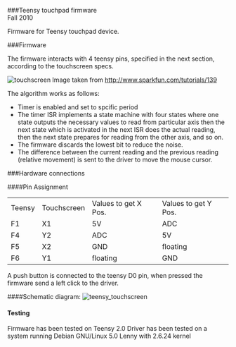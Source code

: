 
###Teensy touchpad firmware  
Fall 2010

Firmware for Teensy touchpad device.  

###Firmware

The firmware interacts with 4 teensy pins, specified in the next section, 
according to the touchscreen specs.  


![touchscreen](https://github.com/cboylan/teensy_touchscreen/raw/master/firmware/docs/bussbarssmall.jpg)
Image taken from http://www.sparkfun.com/tutorials/139


The algorithm works as follows:  

* Timer is enabled and set to spcific period  
* The timer ISR implements a state machine with four states where one state outputs
  the necessary values to read from particular axis then the next state which is 
  activated in the next ISR does the actual reading, then the next state prepares for 
  reading from the other axis, and so on.
* The firmware discards the lowest bit to reduce the noise.
* The difference between the current reading and the previous reading (relative 
  movement) is sent to the driver to move the mouse cursor.


###Hardware connections


####Pin Assignment
<table>
  <tr>
  	<td>Teensy</td>
  	<td>Touchscreen</td>
  	<td>Values to get X Pos.</td>
  	<td>Values to get Y Pos.</td>
  </tr>
  <tr>
  	<td>F1</td>
  	<td>X1</td>
  	<td>5V</td>
  	<td>ADC</td>
  </tr>
  <tr>
  	<td>F4</td>
  	<td>Y2</td>
  	<td>ADC</td>
  	<td>5V</td>
  </tr>
  <tr>
  	<td>F5</td>
  	<td>X2</td>
  	<td>GND</td>  	
  	<td>floating</td>
  </tr>
  <tr>
  	<td>F6</td>
  	<td>Y1</td>
  	<td>floating</td>
  	<td>GND</td>
  </tr>

</table>

A push button is connected to the teensy D0 pin, when pressed the firmware
send a left click to the driver.

####Schematic diagram:
![teensy_touchscreen](https://github.com/cboylan/teensy_touchscreen/raw/master/firmware/docs/Teensy_Touchscreen.png)


#### Testing
Firmware has been tested on Teensy 2.0 
Driver has been tested on a system running Debian GNU/Linux 5.0 Lenny with 2.6.24 kernel
